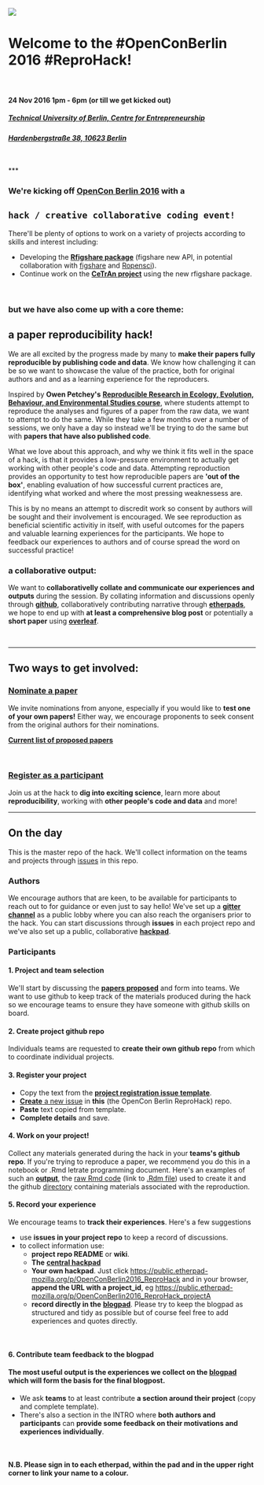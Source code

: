 
![](https://d3n8a8pro7vhmx.cloudfront.net/righttoresearch/pages/1004/features/original/Berlin_-_NB_Banner.png?1473355209)


# Welcome to the **#OpenConBerlin 2016 #ReproHack**!

<br>

#### **24 Nov 2016 1pm - 6pm (or till we get kicked out)**
##### [**Technical University of Berlin, Centre for Entrepreneurship**](http://www.entrepreneurship.tu-berlin.de/menue/willkommen/)
###### [***Hardenbergstraße 38, 10623 Berlin***](https://goo.gl/maps/Q9rMC1vpwpL2)



<br>
***

### We're kicking off [**OpenCon Berlin 2016**](http://www.opencon2016.org/opencon_2016_berlin) with a 
## **`hack / creative collaborative coding event!`**

There'll be plenty of options to work on a variety of projects according to skills and interest including:

- Developing the [**Rfigshare package**](https://github.com/ropensci/rfigshare) (figshare new API, in potential collaboration with [figshare](https://figshare.com/) and [Ropensci](http://ropensci.org/)).
- Continue work on the [**CeTrAn project**](https://github.com/jcolomb/CeTrAn) using the new rfigshare package.

<br>

### but we have also come up with a core theme: 
## a **paper reproducibility hack!**

We are all excited by the progress made by many to **make their papers fully reproducible by publishing code and data**. We know how challenging it can be so we want to showcase the value of the practice, both for original authors and and as a learning experience for the reproducers. 

Inspired by **Owen Petchey's** [**Reproducible Research in Ecology, Evolution, Behaviour, and Environmental Studies course**](https://github.com/opetchey/RREEBES), where students attempt to  reproduce the analyses and figures of a paper from the raw data, we want to attempt to do the same. While they take a few months over a number of sessions, we only have a day so instead we'll be trying to do the same but with **papers that have also published code**. 

What we love about this approach, and why we think it fits well in the space of a hack, is that it provides a low-pressure environment to actually get working with other people's code and data. Attempting reproduction provides an opportunity to test how reproducible papers are **'out of the box'**, enabling evaluation of how successful current practices are, identifying what worked and where the most pressing weaknessess are.

This is by no means an attempt to discredit work so consent by authors will be sought and their involvement is encouraged. We see reproduction as beneficial scientific activitiy in itself, with useful outcomes for the papers and valuable learning experiences for the participants. We hope to feedback our experiences to authors and of course spread the word on successful practice!

### **a collaborative output:**

We want to **collaborativelly collate and communicate our experiences and outputs** during the session. By collating information and discussions openly through [**github**](https://github.com/features), collaboratively contributing narrative through [**etherpads**](http://etherpad.org/), we hope to end up with **at least a comprehensive blog post** or potentially a **short paper** using [**overleaf**](https://www.overleaf.com/?utm_expid=71700200-7.jX1xSGOgQzGKvOn08hBHag.0).

<br>

***

## **Two ways to get involved:**

### **[Nominate a paper](https://goo.gl/forms/DJoAHVDCeWlG92b03)**

We invite nominations from anyone, especially if you would like to **test one of your own papers!** Either way, we encourage proponents to seek consent from the original authors for their nominations. 

[**Current list of proposed papers**](https://annakrystalli.shinyapps.io/OpenConBerlin_reprohack/)

<br>


### [**Register as a participant**](https://www.eventbrite.co.uk/e/opencon-berlin-hackathon-tickets-28890667765)

Join us at the hack to **dig into exciting science**, learn more about **reproducibility**, working with **other people's code and data** and more!


***

## **On the day**

This is the master repo of the hack. We'll collect information on the teams and projects through [issues](https://github.com/annakrystalli/OpenConBerlin_ReproHack/issues) in this repo. 

### **Authors**

We encourage authors that are keen, to be available for participants to reach out to for guidance or even just to say hello! We've set up a [**gitter channel**](https://gitter.im/OCB_ReproHack/Lobby) as a public lobby where you can also reach the organisers prior to the hack. You can start discussions through **issues** in each project repo and we've also set up a public, collaborative [**hackpad**](https://public.etherpad-mozilla.org/p/OpenConBerlin2016_ReproHack).

### **Participants**

#### **1. Project and team selection**

We'll start by discussing the [**papers proposed**](https://annakrystalli.shinyapps.io/OpenConBerlin_reprohack/) and form into teams. We want to use github to keep track of the materials produced during the hack so we encourage teams to ensure they have someone with github skills on board. 


#### **2. Create project github repo**

 Individuals teams are requested to **create their own github repo** from which to coordinate individual projects.

#### **3. Register your project**
- Copy the text from the [**project registration issue template**](https://raw.githubusercontent.com/annakrystalli/OpenConBerlin_ReproHack/master/.github/project_reg_tmpl.md).
- [**Create** a new issue](https://github.com/annakrystalli/OpenConBerlin_ReproHack/issues/new) in **this** (the OpenCon Berlin ReproHack) repo.
- **Paste** text copied from template.
- **Complete details** and save.

#### **4. Work on your project!**

Collect any materials generated during the hack in your **teams's github repo**. If you're trying to reproduce a paper, we recommend you do this in a notebook or .Rmd letrate programming document. Here's an examples of such an [**output**](https://rawgit.com/opetchey/RREEBES/master/Beninca_etal_2008_Nature/report/report.html), the [raw Rmd code](https://raw.githubusercontent.com/opetchey/RREEBES/master/Beninca_etal_2008_Nature/report/report.Rmd) (link to [.Rdm file](https://github.com/opetchey/RREEBES/blob/master/Beninca_etal_2008_Nature/report/report.Rmd)) used to create it and the github [directory](https://github.com/opetchey/RREEBES/tree/master/Beninca_etal_2008_Nature) containing materials associated with the reproduction.

#### **5. Record your experience**

We encourage teams to **track their experiences**. Here's a few suggestions

- use **issues in your project repo** to keep a record of discussions.
- to collect information use:
    - **project repo README** or **wiki**.
    - **The** [**central hackpad**](https://public.etherpad-mozilla.org/p/OpenConBerlin2016_ReproHack) 
    - **Your own hackpad**. Just click <https://public.etherpad-mozilla.org/p/OpenConBerlin2016_ReproHack> and in your browser, **append the URL with a project_id**, eg <https://public.etherpad-mozilla.org/p/OpenConBerlin2016_ReproHack_projectA>  
    - **record directly in the** [**blogpad**](https://public.etherpad-mozilla.org/p/OpenConBerlin2016_ReproHack_blog). Please try to keep the blogpad as structured and tidy as possible but of course feel free to add experiences and quotes directly.

<br>


#### **6. Contribute team feedback to the blogpad**

#### The **most useful output** is the **experiences we collect** on the [**blogpad**](https://public.etherpad-mozilla.org/p/OpenConBerlin2016_ReproHack_blog) which will form the basis for the **final blogpost**. 

- We ask **teams** to at least contribute **a section around their project** (copy and complete template). 
- There's also a section in the INTRO where **both authors and participants** can **provide some feedback on their motivations and experiences individually**.

<br>


#### **N.B. Please sign in to each etherpad, within the pad and in the upper right corner to link your name to a colour.** 

